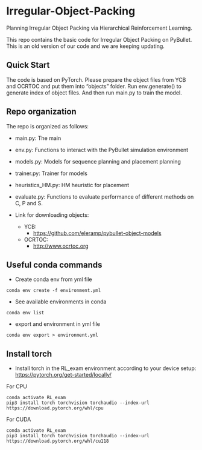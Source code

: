 # Irregular-Object-Packing
Planning Irregular Object Packing via Hierarchical Reinforcement Learning.

This repo contains the basic code for Irregular Object Packing on PyBullet. 
This is an old version of our code and we are keeping updating.

## Quick Start

The code is based on PyTorch. Please prepare the object files from YCB and OCRTOC and put them into “objects” folder. Run env.generate() to generate index of object files. And then run main.py to train the model. 

 
## Repo organization 

The repo is organized as follows:
-	main.py: The main 
-	env.py: Functions to interact with the PyBullet simulation environment
-   models.py: Models for sequence planning and placement planning
-   trainer.py: Trainer for models
-   heuristics_HM.py: HM heuristic for placement
-   evaluate.py: Functions to evaluate performance of different methods on C, P and S.

- Link for downloading objects:
  - YCB:
	- https://github.com/eleramp/pybullet-object-models
  - OCRTOC:
    - http://www.ocrtoc.org
    
## Useful conda commands
- Create conda env from yml file
```
conda env create -f environment.yml
```
- See available environments in conda
```
conda env list
```
- export and environment in yml file
```
conda env export > environment.yml
```
          
## Install torch

- Install torch in the RL_exam environment according to your device setup: https://pytorch.org/get-started/locally/

For CPU
```
conda activate RL_exam
pip3 install torch torchvision torchaudio --index-url https://download.pytorch.org/whl/cpu
```
For CUDA
```
conda activate RL_exam
pip3 install torch torchvision torchaudio --index-url https://download.pytorch.org/whl/cu118
```
